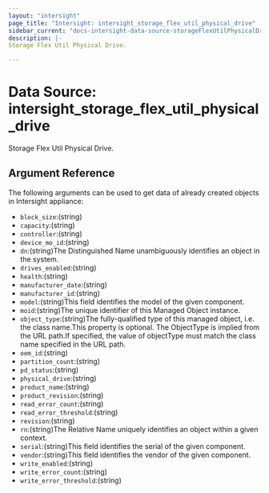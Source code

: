 ```yaml
---
layout: "intersight"
page_title: "Intersight: intersight_storage_flex_util_physical_drive"
sidebar_current: "docs-intersight-data-source-storageFlexUtilPhysicalDrive"
description: |-
Storage Flex Util Physical Drive.

---
```


# Data Source: intersight_storage_flex_util_physical_drive
Storage Flex Util Physical Drive.

## Argument Reference
The following arguments can be used to get data of already created objects in Intersight appliance:
* `block_size`:(string)
* `capacity`:(string)
* `controller`:(string)
* `device_mo_id`:(string)
* `dn`:(string)The Distinguished Name unambiguously identifies an object in the system.
* `drives_enabled`:(string)
* `health`:(string)
* `manufacturer_date`:(string)
* `manufacturer_id`:(string)
* `model`:(string)This field identifies the model of the given component.
* `moid`:(string)The unique identifier of this Managed Object instance.
* `object_type`:(string)The fully-qualified type of this managed object, i.e. the class name.This property is optional. The ObjectType is implied from the URL path.If specified, the value of objectType must match the class name specified in the URL path.
* `oem_id`:(string)
* `partition_count`:(string)
* `pd_status`:(string)
* `physical_drive`:(string)
* `product_name`:(string)
* `product_revision`:(string)
* `read_error_count`:(string)
* `read_error_threshold`:(string)
* `revision`:(string)
* `rn`:(string)The Relative Name uniquely identifies an object within a given context.
* `serial`:(string)This field identifies the serial of the given component.
* `vendor`:(string)This field identifies the vendor of the given component.
* `write_enabled`:(string)
* `write_error_count`:(string)
* `write_error_threshold`:(string)
